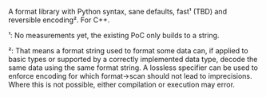 A format library with Python syntax, sane defaults, fast¹ (TBD) and reversible encoding². For C++.

¹: No measurements yet, the existing PoC only builds to a string.

²: That means a format string used to format some data can, if applied to basic types or supported by a correctly implemented data type, decode the same data using the same format string. A lossless specifier can be used to enforce encoding for which format->scan should not lead to imprecisions. Where this is not possible, either compilation or execution may error.
